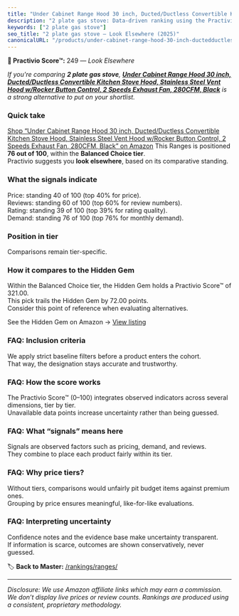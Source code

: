 ```yaml
---
title: "Under Cabinet Range Hood 30 inch, Ducted/Ductless Convertible Kitchen Stove Hood, Stainless Steel Vent Hood w/Rocker Button Control, 2 Speeds Exhaust Fan, 280CFM, Black"
description: "2 plate gas stove: Data-driven ranking using the Practivio Score™. Positioned by quality, value, demand, findability, momentum."
keywords: ["2 plate gas stove"]
seo_title: "2 plate gas stove — Look Elsewhere (2025)"
canonicalURL: "/products/under-cabinet-range-hood-30-inch-ductedductless-convertible-kitchen-stove-hood-stainless-steel-vent-hood-wrocker-button-control-2-speeds-exhaust-fan-280cfm-black-B0CHVC8G4Y/"
---
```


**🚫 Practivio Score™:** 249 — _Look Elsewhere_


*If you're comparing **2 plate gas stove**, **[Under Cabinet Range Hood 30 inch, Ducted/Ductless Convertible Kitchen Stove Hood, Stainless Steel Vent Hood w/Rocker Button Control, 2 Speeds Exhaust Fan, 280CFM, Black](https://www.amazon.com/dp/B0CHVC8G4Y?tag=practivio-20)** is a strong alternative to put on your shortlist.*
### Quick take
[Shop “Under Cabinet Range Hood 30 inch, Ducted/Ductless Convertible Kitchen Stove Hood, Stainless Steel Vent Hood w/Rocker Button Control, 2 Speeds Exhaust Fan, 280CFM, Black” on Amazon](https://www.amazon.com/dp/B0CHVC8G4Y?tag=practivio-20)
This Ranges is positioned **76 out of 100**, within the **Balanced Choice tier**.  
Practivio suggests you **look elsewhere**, based on its comparative standing.

### What the signals indicate
Price: standing 40 of 100 (top 40% for price).  
Reviews: standing 60 of 100 (top 60% for review numbers).  
Rating: standing 39 of 100 (top 39% for rating quality).  
Demand: standing 76 of 100 (top 76% for monthly demand).

### Position in tier
Comparisons remain tier-specific.

### How it compares to the Hidden Gem
Within the Balanced Choice tier, the Hidden Gem holds a Practivio Score™ of 321.00.  
This pick trails the Hidden Gem by 72.00 points.  
Consider this point of reference when evaluating alternatives.  

See the Hidden Gem on Amazon → [View listing](https://www.amazon.com/dp/B08TLT65WM?tag=practivio-20)

### FAQ: Inclusion criteria
We apply strict baseline filters before a product enters the cohort.  
That way, the designation stays accurate and trustworthy.

### FAQ: How the score works
The Practivio Score™ (0–100) integrates observed indicators across several dimensions, tier by tier.  
Unavailable data points increase uncertainty rather than being guessed.

### FAQ: What “signals” means here
Signals are observed factors such as pricing, demand, and reviews.  
They combine to place each product fairly within its tier.

### FAQ: Why price tiers?
Without tiers, comparisons would unfairly pit budget items against premium ones.  
Grouping by price ensures meaningful, like-for-like evaluations.

### FAQ: Interpreting uncertainty
Confidence notes and the evidence base make uncertainty transparent.  
If information is scarce, outcomes are shown conservatively, never guessed.


🏷️ **Back to Master:** [/rankings/ranges/](/rankings/ranges/)

---
_Disclosure: We use Amazon affiliate links which may earn a commission. We don’t display live prices or review counts. Rankings are produced using a consistent, proprietary methodology._
